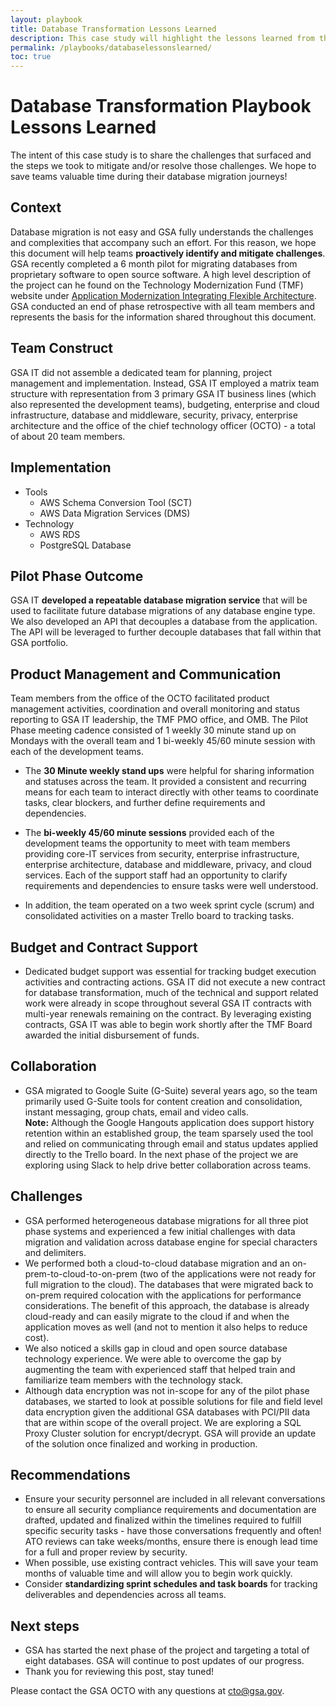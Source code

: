 ```yaml
---
layout: playbook
title: Database Transformation Lessons Learned
description: This case study will highlight the lessons learned from the GSA Application Modernization Integrating Flexible Architecture project.
permalink: /playbooks/databaselessonslearned/
toc: true
---
```

# Database Transformation Playbook Lessons Learned

The intent of this case study is to share the challenges that surfaced and the steps we took to mitigate and/or resolve those challenges. We hope to save teams valuable time during their database migration journeys!

## Context
Database migration is not easy and GSA fully understands the challenges and complexities that accompany such an effort. For this reason, we hope this document will help teams **proactively identify and mitigate challenges**. GSA recently completed a 6 month pilot for migrating databases from proprietary software to open source software. A high level description of the project can he found on the Technology Modernization Fund (TMF) website under <a href="https://tmf.cio.gov/projects/#application-modernization-integrating-flexible-architectures">Application Modernization Integrating Flexible Architecture</a>. GSA conducted an end of phase retrospective with all team members and represents the basis for the information shared throughout this document.

## Team Construct
GSA IT did not assemble a dedicated team for planning, project management and implementation. Instead, GSA IT employed a matrix team structure with representation from 3 primary GSA IT business lines (which also represented the development teams), budgeting, enterprise and cloud infrastructure, database and middleware, security, privacy, enterprise architecture and the office of the chief technology officer (OCTO) - a total of about 20 team members.

## Implementation
* Tools
  * AWS Schema Conversion Tool (SCT)
  * AWS Data Migration Services (DMS) 
* Technology
  * AWS RDS      
  * PostgreSQL Database

## Pilot Phase Outcome
GSA IT **developed a repeatable database migration service** that will be used to facilitate future database migrations of any database engine type. We also developed an API that decouples a database from the application. The API will be leveraged to further decouple databases that fall within that GSA portfolio.

## Product Management and Communication
Team members from the office of the OCTO facilitated product management activities, coordination and overall monitoring and status reporting to GSA IT leadership, the TMF PMO office, and OMB. The Pilot Phase meeting cadence consisted of 1 weekly 30 minute stand up on Mondays with the overall team and 1 bi-weekly 45/60 minute session with each of the development teams.
* The **30 Minute weekly stand ups** were helpful for sharing information and statuses across the team. It provided a consistent and recurring means for each team to interact directly with other teams to coordinate tasks, clear blockers, and further define requirements and dependencies.
* The **bi-weekly 45/60 minute sessions** provided each of the development teams the opportunity to meet with team members providing core-IT services from security, enterprise infrastructure, enterprise architecture, database and middleware, privacy, and cloud services. Each of the support staff had an opportunity to clarify requirements and dependencies to ensure tasks were well understood.

* In addition, the team operated on a two week sprint cycle (scrum) and consolidated activities on a master Trello board to tracking tasks.

## Budget and Contract Support
* Dedicated budget support was essential for tracking budget execution activities and contracting actions. GSA IT did not execute a new contract for database transformation, much of the technical and support related work were already in scope throughout several GSA IT contracts with multi-year renewals remaining on the contract. By leveraging existing contracts, GSA IT was able to begin work shortly after the TMF Board awarded the initial disbursement of funds.

## Collaboration
* GSA migrated to Google Suite (G-Suite) several years ago, so  the team primarily used G-Suite tools for content creation and consolidation, instant messaging, group chats, email and video calls. <br />
**Note:** Although the Google Hangouts application does support history retention within an established group, the team sparsely used the tool and relied on communicating through email and status updates applied directly to the Trello board. In the next phase of the project we are exploring using Slack to help drive better collaboration across teams.  

## Challenges
* GSA performed heterogeneous database migrations for all three piot phase systems and experienced a few initial challenges with data migration and validation across database engine for special characters and delimiters.
* We performed both a cloud-to-cloud database migration and an on-prem-to-cloud-to-on-prem (two of the applications were not ready for full migration to the cloud). The databases that were migrated back to on-prem required colocation with the applications for performance considerations. The benefit of this approach, the database is already cloud-ready and can easily migrate to the cloud if and when the application moves as well (and not to mention it also helps to reduce cost).
* We also noticed a skills gap in cloud and open source database technology experience. We were able to overcome the gap by augmenting the team with experienced staff that helped train and familiarize team members with the technology stack.
* Although data encryption was not in-scope for any of the pilot phase databases, we started to look at possible solutions for file and field level data encryption given the additional GSA databases with PCI/PII data that are within scope of the overall project. We are exploring a SQL Proxy Cluster solution for encrypt/decrypt. GSA will provide an update of the solution once finalized and working in production.

## Recommendations
* Ensure your security personnel are included in all relevant conversations to ensure all security compliance requirements and documentation are drafted, updated and finalized within the timelines required to fulfill specific security tasks - have those conversations frequently and often! ATO reviews can take weeks/months, ensure there is enough lead time for a full and proper review by security.
* When possible, use existing contract vehicles. This will save your team months of valuable time and will allow you to begin work quickly.
* Consider **standardizing sprint schedules and task boards** for tracking deliverables and dependencies across all teams.

## Next steps
* GSA has started the next phase of the project and targeting a total of eight databases. GSA will continue to post updates of our progress.
* Thank you for reviewing this post, stay tuned!

Please contact the GSA OCTO with any questions at cto@gsa.gov.                                            
